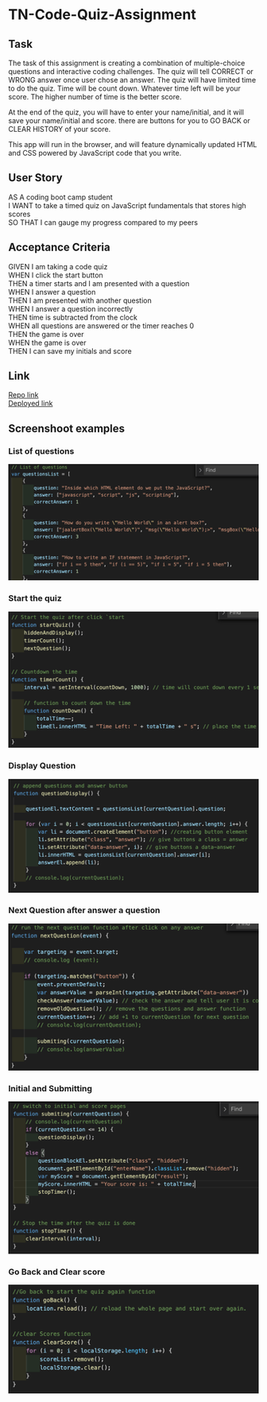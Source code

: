 # TN-Code-Quiz-Assignment

## Task
The task of this assignment is creating a combination of multiple-choice questions and interactive coding challenges. The quiz will tell CORRECT or WRONG answer once user chose an answer. The quiz will have limited time to do the quiz. Time will be count down. Whatever time left will be your score. The higher number of time is the better score.  

At the end of the quiz, you will have to enter your name/initial, and it will save your name/initial and score.
there are buttons for you to GO BACK or CLEAR HISTORY of your score.

This app will run in the browser, and will feature dynamically updated HTML and CSS powered by JavaScript code that you write.

## User Story
AS A coding boot camp student  
I WANT to take a timed quiz on JavaScript fundamentals that stores high scores  
SO THAT I can gauge my progress compared to my peers

## Acceptance Criteria
GIVEN I am taking a code quiz  
WHEN I click the start button  
THEN a timer starts and I am presented with a question  
WHEN I answer a question  
THEN I am presented with another question  
WHEN I answer a question incorrectly  
THEN time is subtracted from the clock  
WHEN all questions are answered or the timer reaches 0  
THEN the game is over  
WHEN the game is over  
THEN I can save my initials and score  

## Link
[Repo link](https://github.com/trucn0215/TN-Code-Quiz-Assignment)  
[Deployed link](https://trucn0215.github.io/TN-Code-Quiz-Assignment/)

## Screenshoot examples
### List of questions
![questions](screenshoot/questions.png)

### Start the quiz
![start the quiz](screenshoot/startQuiz-And-TimeCount.png)

### Display Question
![Display](screenshoot/questionDisplay.png)

### Next Question after answer a question
![next](screenshoot/NextQuestion.png)

### Initial and Submitting
![submitting](screenshoot/Submitting-StopTimer.png)

### Go Back and Clear score
![BACK AND CLEAR](screenshoot/Back-Clear.png)